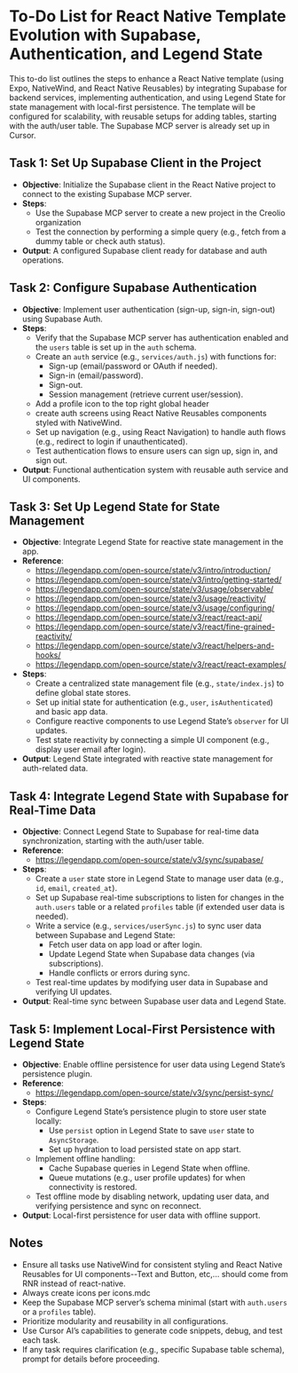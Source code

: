 # To-Do List for React Native Template Evolution with Supabase, Authentication, and Legend State

This to-do list outlines the steps to enhance a React Native template (using Expo, NativeWind, and React Native Reusables) by integrating Supabase for backend services, implementing authentication, and using Legend State for state management with local-first persistence. The template will be configured for scalability, with reusable setups for adding tables, starting with the auth/user table. The Supabase MCP server is already set up in Cursor.

## Task 1: Set Up Supabase Client in the Project

- **Objective**: Initialize the Supabase client in the React Native project to connect to the existing Supabase MCP server.
- **Steps**:
  - Use the Supabase MCP server to create a new project in the Creolio organization
  - Test the connection by performing a simple query (e.g., fetch from a dummy table or check auth status).
- **Output**: A configured Supabase client ready for database and auth operations.

## Task 2: Configure Supabase Authentication

- **Objective**: Implement user authentication (sign-up, sign-in, sign-out) using Supabase Auth.
- **Steps**:
  - Verify that the Supabase MCP server has authentication enabled and the `users` table is set up in the `auth` schema.
  - Create an `auth` service (e.g., `services/auth.js`) with functions for:
    - Sign-up (email/password or OAuth if needed).
    - Sign-in (email/password).
    - Sign-out.
    - Session management (retrieve current user/session).
  - Add a profile icon to the top right global header
  - create auth screens using React Native Reusables components styled with NativeWind.
  - Set up navigation (e.g., using React Navigation) to handle auth flows (e.g., redirect to login if unauthenticated).
  - Test authentication flows to ensure users can sign up, sign in, and sign out.
- **Output**: Functional authentication system with reusable auth service and UI components.

## Task 3: Set Up Legend State for State Management

- **Objective**: Integrate Legend State for reactive state management in the app.
- **Reference**:
  - <https://legendapp.com/open-source/state/v3/intro/introduction/>
  - <https://legendapp.com/open-source/state/v3/intro/getting-started/>
  - <https://legendapp.com/open-source/state/v3/usage/observable/>
  - <https://legendapp.com/open-source/state/v3/usage/reactivity/>
  - <https://legendapp.com/open-source/state/v3/usage/configuring/>
  - <https://legendapp.com/open-source/state/v3/react/react-api/>
  - <https://legendapp.com/open-source/state/v3/react/fine-grained-reactivity/>
  - <https://legendapp.com/open-source/state/v3/react/helpers-and-hooks/>
  - <https://legendapp.com/open-source/state/v3/react/react-examples/>
- **Steps**:
  - Create a centralized state management file (e.g., `state/index.js`) to define global state stores.
  - Set up initial state for authentication (e.g., `user`, `isAuthenticated`) and basic app data.
  - Configure reactive components to use Legend State’s `observer` for UI updates.
  - Test state reactivity by connecting a simple UI component (e.g., display user email after login).
- **Output**: Legend State integrated with reactive state management for auth-related data.

## Task 4: Integrate Legend State with Supabase for Real-Time Data

- **Objective**: Connect Legend State to Supabase for real-time data synchronization, starting with the auth/user table.
- **Reference**:
  - <https://legendapp.com/open-source/state/v3/sync/supabase/>
- **Steps**:
  - Create a `user` state store in Legend State to manage user data (e.g., `id`, `email`, `created_at`).
  - Set up Supabase real-time subscriptions to listen for changes in the `auth.users` table or a related `profiles` table (if extended user data is needed).
  - Write a service (e.g., `services/userSync.js`) to sync user data between Supabase and Legend State:
    - Fetch user data on app load or after login.
    - Update Legend State when Supabase data changes (via subscriptions).
    - Handle conflicts or errors during sync.
  - Test real-time updates by modifying user data in Supabase and verifying UI updates.
- **Output**: Real-time sync between Supabase user data and Legend State.

## Task 5: Implement Local-First Persistence with Legend State

- **Objective**: Enable offline persistence for user data using Legend State’s persistence plugin.
- **Reference**:
  - <https://legendapp.com/open-source/state/v3/sync/persist-sync/>
- **Steps**:
  - Configure Legend State’s persistence plugin to store user state locally:
    - Use `persist` option in Legend State to save `user` state to `AsyncStorage`.
    - Set up hydration to load persisted state on app start.
  - Implement offline handling:
    - Cache Supabase queries in Legend State when offline.
    - Queue mutations (e.g., user profile updates) for when connectivity is restored.
  - Test offline mode by disabling network, updating user data, and verifying persistence and sync on reconnect.
- **Output**: Local-first persistence for user data with offline support.

## Notes

- Ensure all tasks use NativeWind for consistent styling and React Native Reusables for UI components--Text and Button, etc,... should come from RNR instead of react-native.
- Always create icons per icons.mdc
- Keep the Supabase MCP server’s schema minimal (start with `auth.users` or a `profiles` table).
- Prioritize modularity and reusability in all configurations.
- Use Cursor AI’s capabilities to generate code snippets, debug, and test each task.
- If any task requires clarification (e.g., specific Supabase table schema), prompt for details before proceeding.
